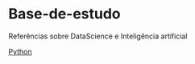 # Base-de-estudo
Referências sobre DataScience e Inteligência artificial

[Python](https://github.com/levi-ufma/Base-de-estudo/blob/master/topicos/python.md)

